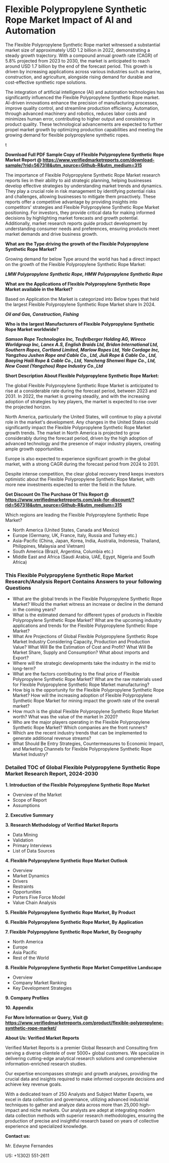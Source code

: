 <meta name="title" content="Global Flexible Polypropylene Synthetic Rope Market Impact of AI and Automation"><meta name="description" content="The Flexible Polypropylene Synthetic Rope market witnessed a substantial market size of approximately USD 1.2 billion in 2022, demonstrating a steady growth trajectory"><meta name="title" content="Flexible Polypropylene Synthetic Rope Market Size, Share, Scope, Trends, Growth, Opportunities, Analysis, Forecast"><h1>Flexible Polypropylene Synthetic Rope Market Impact of AI and Automation</h1><p>The Flexible Polypropylene Synthetic Rope market witnessed a substantial market size of approximately USD 1.2 billion in 2022, demonstrating a steady growth trajectory. With a compound annual growth rate (CAGR) of 5.8% projected from 2023 to 2030, the market is anticipated to reach around USD 1.7 billion by the end of the forecast period. This growth is driven by increasing applications across various industries such as marine, construction, and agriculture, alongside rising demand for durable and cost-effective synthetic rope solutions.</p><p>The integration of artificial intelligence (AI) and automation technologies has significantly influenced the Flexible Polypropylene Synthetic Rope market. AI-driven innovations enhance the precision of manufacturing processes, improve quality control, and streamline production efficiency. Automation, through advanced machinery and robotics, reduces labor costs and minimizes human error, contributing to higher output and consistency in product quality. These technological advancements are expected to further propel market growth by optimizing production capabilities and meeting the growing demand for flexible polypropylene synthetic ropes.</p>t</p><p id="" class=""><strong>Download Full PDF Sample Copy of Flexible Polypropylene Synthetic Rope Market Report @ <a href="https://www.verifiedmarketreports.com/download-sample/?rid=567318&utm_source=Github-R&utm_medium=315" target="_blank">https://www.verifiedmarketreports.com/download-sample/?rid=567318&utm_source=Github-R&utm_medium=315</a></strong></p><p>The importance of&nbsp;Flexible Polypropylene Synthetic Rope Market research reports lies in their ability to aid strategic planning, helping businesses develop effective strategies by understanding market trends and dynamics. They play a crucial role in risk management by identifying potential risks and challenges, allowing businesses to mitigate them proactively. These reports offer a competitive advantage by providing insights into competitors' strategies and Flexible Polypropylene Synthetic Rope Market positioning. For investors, they provide critical data for making informed decisions by highlighting market forecasts and growth potential. Additionally, market research reports guide product development by understanding consumer needs and preferences, ensuring products meet market demands and drive business growth.</p><p><strong>What are the&nbsp;Type driving the growth of the Flexible Polypropylene Synthetic Rope Market?</strong></p><p id="" class="">Growing demand for below Type around the world has had a direct impact on the growth of the Flexible Polypropylene Synthetic Rope Market:</p><em><strong>LMW Polypropylene Synthetic Rope, HMW Polypropylene Synthetic Rope</strong></em></p><strong>What are the&nbsp;Applications&nbsp;of Flexible Polypropylene Synthetic Rope Market available in the Market?</strong></p><p id="" class="">Based on Application the Market is categorized into Below types that held the largest Flexible Polypropylene Synthetic Rope Market share In 2024.</p><em><strong>Oil and Gas, Construction, Fishing</strong></em></p><strong>Who is the largest Manufacturers of Flexible Polypropylene Synthetic Rope Market worldwide?</strong></p><p><em><strong>Samson Rope Technologies Inc, Teufelberger Holding AG, Wireco Worldgroup Inc, Lanex A.S, English Braids Ltd, Bridon International Ltd, Southern Ropes, Cortland Limited, Marlow Ropes Ltd, Yale Cordage Inc, Yangzhou Jushen Rope and Cable Co., Ltd, Jiuli Rope & Cable Co., Ltd, Baoying Haili Rope & Cable Co., Ltd, Yancheng Shenwei Rope Co., Ltd, New Coast (Yangzhou) Rope Industry Co.,Ltd</strong></em></p><p id="" class=""><strong>Short Description About Flexible Polypropylene Synthetic Rope Market:</strong></p><p>The global Flexible Polypropylene Synthetic Rope Market is anticipated to rise at a considerable rate during the forecast period, between 2023 and 2031. In 2022, the market is growing steadily, and with the increasing adoption of strategies by key players, the market is expected to rise over the projected horizon.</p><p>North America, particularly the United States, will continue to play a pivotal role in the market's development. Any changes in the United States could significantly impact the Flexible Polypropylene Synthetic Rope Market growth trends. The market in North America is projected to grow considerably during the forecast period, driven by the high adoption of advanced technology and the presence of major industry players, creating ample growth opportunities.</p><p>Europe is also expected to experience significant growth in the global market, with a strong CAGR during the forecast period from 2024 to 2031.</p><p>Despite intense competition, the clear global recovery trend keeps investors optimistic about the Flexible Polypropylene Synthetic Rope Market, with more new investments expected to enter the field in the future.</p><p id="" class=""><strong>Get Discount On The Purchase Of This Report @ <a href="https://www.verifiedmarketreports.com/ask-for-discount/?rid=567318&utm_source=Github-R&utm_medium=315" target="_blank">https://www.verifiedmarketreports.com/ask-for-discount/?rid=567318&utm_source=Github-R&utm_medium=315</a></strong></p>Which regions are leading the Flexible Polypropylene Synthetic Rope Market?</p><ul><li>North America (United States, Canada and Mexico)</li><li>Europe (Germany, UK, France, Italy, Russia and Turkey etc.)</li><li>Asia-Pacific (China, Japan, Korea, India, Australia, Indonesia, Thailand, Philippines, Malaysia and Vietnam)</li><li>South America (Brazil, Argentina, Columbia etc.)</li><li>Middle East and Africa (Saudi Arabia, UAE, Egypt, Nigeria and South Africa)</li></ul><h3 id="" class="">This Flexible Polypropylene Synthetic Rope Market Research/Analysis Report Contains Answers to your following Questions</h3><ul><li>What are the global trends in the Flexible Polypropylene Synthetic Rope Market? Would the market witness an increase or decline in the demand in the coming years?</li><li>What is the estimated demand for different types of products in Flexible Polypropylene Synthetic Rope Market? What are the upcoming industry applications and trends for the Flexible Polypropylene Synthetic Rope Market?</li><li>What Are Projections of Global Flexible Polypropylene Synthetic Rope Market Industry Considering Capacity, Production and Production Value? What Will Be the Estimation of Cost and Profit? What Will Be Market Share, Supply and Consumption? What about imports and Export?</li><li>Where will the strategic developments take the industry in the mid to long-term?</li><li>What are the factors contributing to the final price of Flexible Polypropylene Synthetic Rope Market? What are the raw materials used for Flexible Polypropylene Synthetic Rope Market manufacturing?</li><li>How big is the opportunity for the Flexible Polypropylene Synthetic Rope Market? How will the increasing adoption of Flexible Polypropylene Synthetic Rope Market for mining impact the growth rate of the overall market?</li><li>How much is the global Flexible Polypropylene Synthetic Rope Market worth? What was the value of the market In 2020?</li><li>Who are the major players operating in the Flexible Polypropylene Synthetic Rope Market? Which companies are the front runners?</li><li>Which are the recent industry trends that can be implemented to generate additional revenue streams?</li><li>What Should Be Entry Strategies, Countermeasures to Economic Impact, and Marketing Channels for Flexible Polypropylene Synthetic Rope Market Industry?</li></ul><h3 id="" class="">Detailed TOC of Global Flexible Polypropylene Synthetic Rope Market Research Report, 2024-2030</h3><p id="" class=""><strong>1. Introduction of the Flexible Polypropylene Synthetic Rope Market</strong></p><ul><li>Overview of the Market</li><li>Scope of Report</li><li>Assumptions</li></ul><p id="" class=""><strong>2. Executive Summary</strong></p><p id="" class=""><strong>3. Research Methodology of Verified Market Reports</strong></p><ul><li>Data Mining</li><li>Validation</li><li>Primary Interviews</li><li>List of Data Sources</li></ul><p id="" class=""><strong>4. Flexible Polypropylene Synthetic Rope Market Outlook</strong></p><ul><li>Overview</li><li>Market Dynamics</li><li>Drivers</li><li>Restraints</li><li>Opportunities</li><li>Porters Five Force Model</li><li>Value Chain Analysis</li></ul><p id="" class=""><strong>5. Flexible Polypropylene Synthetic Rope Market, By Product</strong></p><p id="" class=""><strong>6. Flexible Polypropylene Synthetic Rope Market, By Application</strong></p><p id="" class=""><strong>7. Flexible Polypropylene Synthetic Rope Market, By Geography</strong></p><ul><li>North America</li><li>Europe</li><li>Asia Pacific</li><li>Rest of the World</li></ul><p id="" class=""><strong>8. Flexible Polypropylene Synthetic Rope Market Competitive Landscape</strong></p><ul><li>Overview</li><li>Company Market Ranking</li><li>Key Development Strategies</li></ul><p id="" class=""><strong>9. Company Profiles</strong></p><p id="" class=""><strong>10. Appendix</strong></p><p id="" class=""><strong>For More Information or Query, Visit @ <a href="https://www.verifiedmarketreports.com/product/flexible-polypropylene-synthetic-rope-market/" target="_blank">https://www.verifiedmarketreports.com/product/flexible-polypropylene-synthetic-rope-market/</a></strong></p><p id="" class=""><strong>About Us: Verified Market Reports</strong></p><p id="" class="">Verified Market Reports is a premier Global Research and Consulting firm serving a diverse clientele of over 5000+ global customers. We specialize in delivering cutting-edge analytical research solutions and comprehensive information-enriched research studies.</p><p id="" class="">Our expertise encompasses strategic and growth analyses, providing the crucial data and insights required to make informed corporate decisions and achieve key revenue goals.</p><p id="" class="">With a dedicated team of 250 Analysts and Subject Matter Experts, we excel in data collection and governance, utilizing advanced industrial techniques to gather and analyze data across more than 25,000 high-impact and niche markets. Our analysts are adept at integrating modern data collection methods with superior research methodologies, ensuring the production of precise and insightful research based on years of collective experience and specialized knowledge.</p><p id="" class=""><strong>Contact us:</strong></p><p id="" class="">Mr. Edwyne Fernandes</p><p id="" class="">US: +1(302) 551-2611</p>